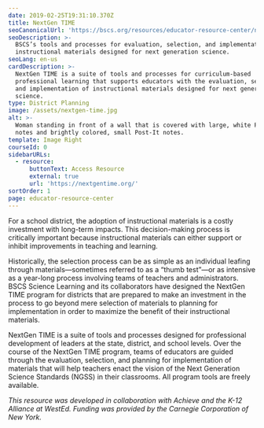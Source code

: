 ```yaml
---
date: 2019-02-25T19:31:10.370Z
title: NextGen TIME
seoCanonicalUrl: 'https://bscs.org/resources/educator-resource-center/nextgentime'
seoDescription: >-
  BSCS’s tools and processes for evaluation, selection, and implementation of
  instructional materials designed for next generation science.
seoLang: en-us
cardDescription: >-
  NextGen TIME is a suite of tools and processes for curriculum-based
  professional learning that supports educators with the evaluation, selection,
  and implementation of instructional materials designed for next generation
  science.
type: District Planning
image: /assets/nextgen-time.jpg
alt: >-
  Woman standing in front of a wall that is covered with large, white Post-It
  notes and brightly colored, small Post-It notes.
template: Image Right
courseId: 0
sidebarURLs:
  - resource:
      buttonText: Access Resource
      external: true
      url: 'https://nextgentime.org/'
sortOrder: 1
page: educator-resource-center
---
```

For a school district, the adoption of instructional materials is a costly investment with long-term impacts. This decision-making process is critically important because instructional materials can either support or inhibit improvements in teaching and learning.

Historically, the selection process can be as simple as an individual leafing through materials—sometimes referred to as a “thumb test”—or as intensive as a year-long process involving teams of teachers and administrators. BSCS Science Learning and its collaborators have designed the NextGen TIME program for districts that are prepared to make an investment in the process to go beyond mere selection of materials to planning for implementation in order to maximize the benefit of their instructional materials.

NextGen TIME is a suite of tools and processes designed for professional development of leaders at the state, district, and school levels. Over the course of the NextGen TIME program, teams of educators are guided through the evaluation, selection, and planning for implementation of materials that will help teachers enact the vision of the Next Generation Science Standards (NGSS) in their classrooms. All program tools are freely available.

_This resource was developed in collaboration with Achieve and the K-12 Alliance at WestEd. Funding was provided by the Carnegie Corporation of New York._
